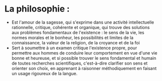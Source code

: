 # La philosophie :

- Est l'amour de la sagesse, qui s'exprime dans une activité intellectuelle rationnelle, critique, cohérente et organique, qui trouve des solutions aux problèmes fondamentaux de l'existence : le sens de la vie, les normes morales et le bonheur, les possibilités et limites de la connaissance, la valeur de la religion, de la croyance et de la foi
- Sert à soumettre à un examen critique l'existence propre, pour permettre aux hommes de conduire leur comportement en vue d'une vie bonne et heureuse, et si possible trouver le sens fondamental et humain de toutes recherches scientifiques, c'est-à-dire clarifier son sens et orienter son choix, en apprenant à raisonner méthodiquement en faisant un usage rigoureux de la langue.